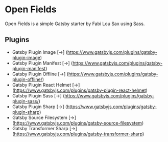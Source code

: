 # Open Fields

Open Fields is a simple Gatsby starter by Fabi Lou Sax using Sass.

## Plugins
* Gatsby Plugin Image [→] (https://www.gatsbyjs.com/plugins/gatsby-plugin-image)
* Gatsby Plugin Manifest [→] (https://www.gatsbyjs.com/plugins/gatsby-plugin-manifest)
* Gatsby Plugin Offline [→] (https://www.gatsbyjs.com/plugins/gatsby-plugin-offline/)
* Gatsby Plugin React Helmet [→] (https://www.gatsbyjs.com/plugins/gatsby-plugin-react-helmet)
* Gatsby Plugin Sass [→] (https://www.gatsbyjs.com/plugins/gatsby-plugin-sass/)
* Gatsby Plugin Sharp [→] (https://www.gatsbyjs.com/plugins/gatsby-plugin-sharp)
* Gatsby Source Filesystem [→] (https://www.gatsbyjs.com/plugins/gatsby-source-filesystem)
* Gatsby Transformer Sharp [→] (https://www.gatsbyjs.com/plugins/gatsby-transformer-sharp)
